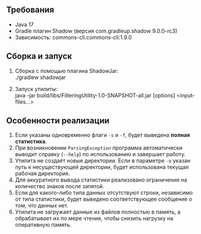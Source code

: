 ## Требования

- Java 17
- Gradle плагин Shadow (версия com.gradleup.shadow 9.0.0-rc3)
- Зависимость: commons-cli:commons-cli:1.9.0

## Сборка и запуск

1. Сборка с помощью плагина ShadowJar:  
   ./gradlew shadowjar

2. Запуск утилиты:  
   java -jar build/libs/FilteringUtility-1.0-SNAPSHOT-all.jar [options] <input-files...>

## Особенности реализации

1. Если указаны одновременно флаги `-s` и `-f`, будет выведена **полная статистика**.
2. При возникновении `ParsingException` программа автоматически выводит справку (`--help`) по использованию и завершает работу.
3. Утилита не создаёт новые директории. Если в параметре `-o` указан путь к несуществующей директории, будет использована текущая рабочая директория.
4. Для аккуратного вывода статистики реализовано ограничение на количество знаков после запятой.
5. Если для какого-либо типа данных отсутствуют строки, независимо от типа статистики, будет выведено соответствующее сообщение о том, что данных нет.
6. Утилита не загружает данные из файлов полностью в память, а обрабатывает их по мере чтения, чтобы снизить нагрузку на оперативную память.